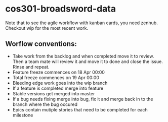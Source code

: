 # cos301-broadsword-data
Note that to see the agile workflow with kanban cards, you need zenhub. Checkout wip for the most recent work.
## Worflow conventions:
- Take work from the backlog and when completed move it to review. Then a team mate will review it and move it to done and close the issue. Rinse and repeat.
- Feature freeze commences on 18 Apr 00:00
- Total freeze commences on 19 Apr 00:00
- Bleeding edge work goes into the wip branch
- If a feature is completed merge into feature
- Stable versions get merged into master
- If a bug needs fixing merge into bug, fix it and merge back in to the branch where the bug occured
- Epics contain mutiple stories that need to be completed for each milestone
